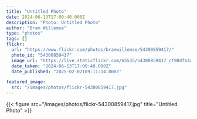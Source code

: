 ```yaml
---
title: "Untitled Photo"
date: 2024-06-13T17:00:40.000Z
description: "Photo: Untitled Photo"
author: "Bram Willemse"
type: "photos"
tags: []
flickr:
  url: "https://www.flickr.com/photos/bramwillemse/54300859417/"
  photo_id: "54300859417"
  image_url: "https://live.staticflickr.com/65535/54300859417_cf98dfb4a3_h.jpg"
  date_taken: "2024-06-13T17:00:40.000Z"
  date_published: "2025-02-02T09:11:14.000Z"

featured_image:
  src: "/images/photos/flickr-54300859417.jpg"
---
```


{{< figure src="/images/photos/flickr-54300859417.jpg" title="Untitled Photo" >}}

